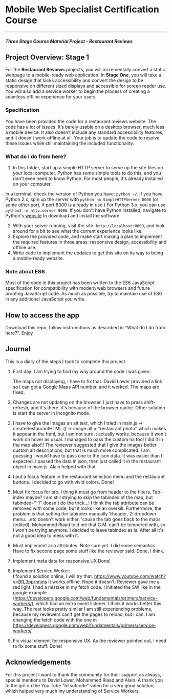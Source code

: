 # Mobile Web Specialist Certification Course
---
#### _Three Stage Course Material Project - Restaurant Reviews_

## Project Overview: Stage 1

For the **Restaurant Reviews** projects, you will incrementally convert a static webpage to a mobile-ready web application. In **Stage One**, you will take a static design that lacks accessibility and convert the design to be responsive on different sized displays and accessible for screen reader use. You will also add a service worker to begin the process of creating a seamless offline experience for your users.

### Specification

You have been provided the code for a restaurant reviews website. The code has a lot of issues. It’s barely usable on a desktop browser, much less a mobile device. It also doesn’t include any standard accessibility features, and it doesn’t work offline at all. Your job is to update the code to resolve these issues while still maintaining the included functionality. 

### What do I do from here?

1. In this folder, start up a simple HTTP server to serve up the site files on your local computer. Python has some simple tools to do this, and you don't even need to know Python. For most people, it's already installed on your computer. 

In a terminal, check the version of Python you have: `python -V`. If you have Python 2.x, spin up the server with `python -m SimpleHTTPServer 8000` (or some other port, if port 8000 is already in use.) For Python 3.x, you can use `python3 -m http.server 8000`. If you don't have Python installed, navigate to Python's [website](https://www.python.org/) to download and install the software.

2. With your server running, visit the site: `http://localhost:8000`, and look around for a bit to see what the current experience looks like.
3. Explore the provided code, and make start making a plan to implement the required features in three areas: responsive design, accessibility and offline use.
4. Write code to implement the updates to get this site on its way to being a mobile-ready website.

### Note about ES6

Most of the code in this project has been written to the ES6 JavaScript specification for compatibility with modern web browsers and future proofing JavaScript code. As much as possible, try to maintain use of ES6 in any additional JavaScript you write. 

## How to access the app

Download this repo, follow instrunctions as described in "What do I do from here?". Enjoy

## Journal

This is a diary of the steps I took to complete this project.

1. First day: I am trying to find my way around the code I was given. 

    The maps not displaying, I have to fix that. David Lower provided a link so I can get a Google Maps API number, and it worked. The maps are fixed.

2. Changes are not updating on the browser.
        I just have to press shift-refresh, and it's there. it's because of the browser cache. Other solution is start the server in incognito mode.

3. I have to give the images an alt text, which I tried in main.js -> createRestaurantHTML () -> image.alt = "restaurant photo" which makes it appear in the html, but I am not sure it actually works, because it won't work on hover as usual. I managed to pass the custom na too! I did it in the map also!!!
    The reviewer suggested that I give the images better custom alt descriptions, but that is much more complicated. I am guessing I would have to pass one to the json data. It was easier than I expected. I passed the data in json, then just called it in the restaurant object in main.js. Alain helped with that.

4. I put a focus feature in the restaurant selection menu and the restaurant buttons. I decided to go with vivid colors.
    Done!
    
5. Must fix focus for tab. I thing it must go from header to the filters. Tab-index maybe?
I am still strying to skip the tabindex of the map, but tabindex="-1" doesn't do the trick...! I think the tab attribute can be removed with some code, but it looks like an overkill. Furthermore, the problem is that setting the tabindex manually 1:header, 2: dropdown menu....etc doesn't work either, 'cause the tab goes back to the maps (edited). Mohammed Riaad told me that G.M. can't be tempered with, so I won't be trying anymore. I decided to leave tabindex as is. After all it's not a good idea to mess with it.

6. Must implement aria attributes. Note sure yet. I did some semantics.
    Have to fix second page some stuff like the reviewer said.
        Done, I think.

7. Implement meta data for responsive UX
    Done!
    
8. Implement Service Worker:   
        I found a solution online, I will try that. https://www.youtube.com/watch?v=BfL3pprhnms
        It works offline.
            Nope it doesn't. Reviewer gave me a red light. I had a mistake in  my fetch code. I initiated the SW like in the google example (https://developers.google.com/web/fundamentals/primers/service-workers/), which had an extra event listener. I think it works better this way. The rest looks pretty similar
                I am still experiencing problems, because my reviewers can't get the pages to reload, but I can. I am changing the fetch code with the one in https://developers.google.com/web/fundamentals/primers/service-workers/.

9. Fix visual element for responsive UX.
    As the reviewer pointed out, I need to fix some stuff.
        Done!

## Acknowledgements

For this project I want to thank the community for their support as always, special mentions to David Lower, Mohammed Riaad and Alain. A thank you to the girl on the You Tube "bitsofcode" video for a very good solution, which helped very much my understanding of Service Workers.
